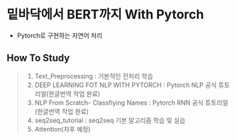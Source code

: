 # 밑바닥에서 BERT까지 With Pytorch
 * Pytorch로 구현하는 자연어 처리

## How To Study
> 1. Text_Preprocessing : 기본적인 전처리 학습
> 2. DEEP LEARNING FOT NLP WITH PYTORCH  : Pytorch NLP 공식 튜토리얼(한글번역 작업 완료)
> 3. NLP From Scratch- Classfiying Names  : Pytorch RNN 공식 튜토리얼 (한글번역 작업 완료)
> 4. seq2seq_tutorial  : seq2seq 기본 알고리즘 학습 및 실습
> 5. Attention(차후 예정)

